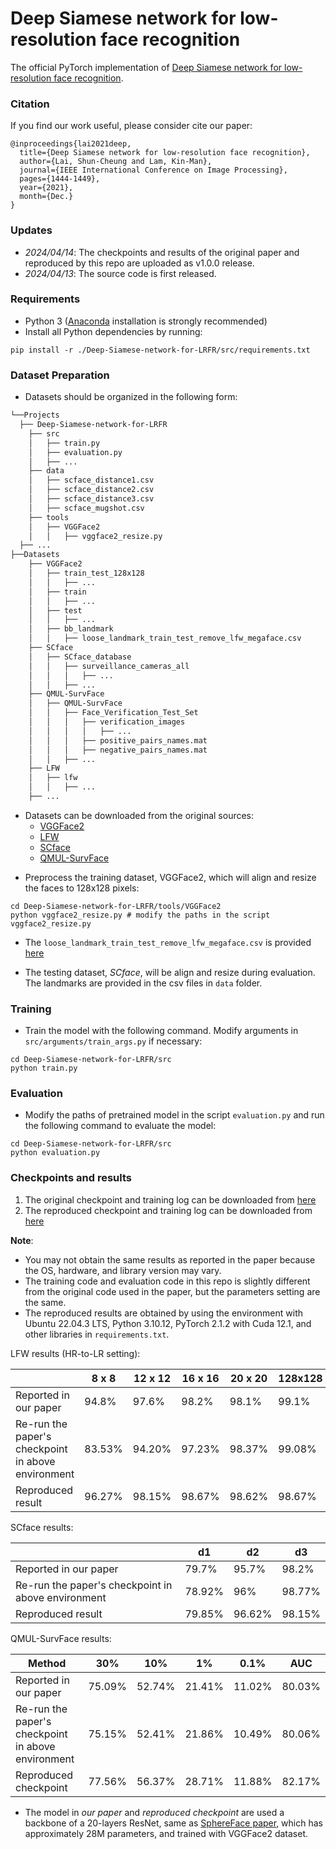 # Deep Siamese network for low-resolution face recognition

The official PyTorch implementation of [Deep Siamese network for low-resolution face recognition](https://ieeexplore.ieee.org/document/9689459).

### Citation
If you find our work useful, please consider cite our paper:
```
@inproceedings{lai2021deep,
  title={Deep Siamese network for low-resolution face recognition},
  author={Lai, Shun-Cheung and Lam, Kin-Man},
  journal={IEEE International Conference on Image Processing},
  pages={1444-1449},
  year={2021},
  month={Dec.}
}
```

### Updates
- *2024/04/14*: The checkpoints and results of the original paper and reproduced by this repo are uploaded as v1.0.0 release.
- *2024/04/13*: The source code is first released.

### Requirements
- Python 3 ([Anaconda](https://www.anaconda.com) installation is strongly recommended)
- Install all Python dependencies by running: 
```
pip install -r ./Deep-Siamese-network-for-LRFR/src/requirements.txt
```

### Dataset Preparation
* Datasets should be organized in the following form:
```markdown
└──Projects
  ├── Deep-Siamese-network-for-LRFR
    ├── src
    │   ├── train.py
    │   ├── evaluation.py 
    │   ├── ...
    ├── data
    │   ├── scface_distance1.csv
    │   ├── scface_distance2.csv
    │   ├── scface_distance3.csv
    │   ├── scface_mugshot.csv
    ├── tools
    │   ├── VGGFace2
    │   │   ├── vggface2_resize.py
  ├── ...
├──Datasets
    ├── VGGFace2
    │   ├── train_test_128x128
    │   │   ├── ...
    │   ├── train
    │   │   ├── ...
    │   ├── test
    │   │   ├── ...
    │   ├── bb_landmark
    │   │   ├── loose_landmark_train_test_remove_lfw_megaface.csv
    ├── SCface
    │   ├── SCface_database
    │   │   ├── surveillance_cameras_all
    │   │   │   ├── ...
    │   │   ├── ...
    ├── QMUL-SurvFace
    │   ├── QMUL-SurvFace
    │   │   ├── Face_Verification_Test_Set
    │   │   │   ├── verification_images
    │   │   │   │   ├── ...
    │   │   │   ├── positive_pairs_names.mat
    │   │   │   ├── negative_pairs_names.mat
    │   │   ├── ...
    ├── LFW
    │   ├── lfw
    │   │   ├── ...
    ├── ...
```
- Datasets can be downloaded from the original sources:
  - [VGGFace2](https://www.robots.ox.ac.uk/~vgg/data/vgg_face2/)
  - [LFW](http://vis-www.cs.umass.edu/lfw/)
  - [SCface](https://www.scface.org/)
  - [QMUL-SurvFace](https://qmul-survface.github.io/)

* Preprocess the training dataset, VGGFace2, which will align and resize the faces to 128x128 pixels:
```shell
cd Deep-Siamese-network-for-LRFR/tools/VGGFace2
python vggface2_resize.py # modify the paths in the script vggface2_resize.py
```
 * The `loose_landmark_train_test_remove_lfw_megaface.csv` is provided [here](https://github.com/johnnysclai/Deep-Siamese-network-for-LRFR/releases/download/v1.0.0/loose_landmark_train_test_remove_lfw_megaface.csv)

* The testing dataset, *SCface*, will be align and resize during evaluation. The landmarks are provided in the csv files in `data` folder. 

### Training
* Train the model with the following command. Modify arguments in `src/arguments/train_args.py` if necessary:
```shell
cd Deep-Siamese-network-for-LRFR/src
python train.py
```

### Evaluation
* Modify the paths of pretrained model in the script `evaluation.py` and run the following command to evaluate the model:
```shell
cd Deep-Siamese-network-for-LRFR/src
python evaluation.py
```

### Checkpoints and results
1. The original checkpoint and training log can be downloaded from [here](https://github.com/johnnysclai/Deep-Siamese-network-for-LRFR/releases/download/v1.0.0/original_paper_checkpoint.zip)
2. The reproduced checkpoint and training log can be downloaded from [here](https://github.com/johnnysclai/Deep-Siamese-network-for-LRFR/releases/download/v1.0.0/v1.0.0-reproduced_checkpoint.zip)

**Note**: 
- You may not obtain the same results as reported in the paper because the OS, hardware, and library version may vary.
- The training code and evaluation code in this repo is slightly different from the original code used in the paper, but the parameters setting are the same.
- The reproduced results are obtained by using the environment with Ubuntu 22.04.3 LTS, Python 3.10.12, PyTorch 2.1.2 with Cuda 12.1, and other libraries in `requirements.txt`.

LFW results (HR-to-LR setting):

|                                                    | 8 x 8  | 12 x 12 | 16 x 16 | 20 x 20 | 128x128 |
|----------------------------------------------------|--------|---------|---------|---------|---------|
| Reported in our paper                              | 94.8%  | 97.6%   | 98.2%   | 98.1%   | 99.1%   |
| Re-run the paper's checkpoint in above environment | 83.53% | 94.20%  | 97.23%  | 98.37%  | 99.08%  |
| Reproduced result                                  | 96.27% | 98.15%  | 98.67%  | 98.62%  | 98.67%  |

SCface results:

|                                                    | d1     | d2     | d3     |
|----------------------------------------------------|--------|--------|--------|
| Reported in our paper                              | 79.7%  | 95.7%  | 98.2%  |
| Re-run the paper's checkpoint in above environment | 78.92% | 96%    | 98.77% |
| Reproduced result                                  | 79.85% | 96.62% | 98.15% |

QMUL-SurvFace results:

| Method                                             | 30%    | 10%    | 1%     | 0.1%   | AUC    |
|----------------------------------------------------|--------|--------|--------|--------|--------|
| Reported in our paper                              | 75.09% | 52.74% | 21.41% | 11.02% | 80.03% |
| Re-run the paper's checkpoint in above environment | 75.15% | 52.41% | 21.86% | 10.49% | 80.06% |
| Reproduced checkpoint                              | 77.56% | 56.37% | 28.71% | 11.88% | 82.17% |

* The model in *our paper* and *reproduced checkpoint* are used a backbone of a 20-layers ResNet, same as [SphereFace paper](https://github.com/wy1iu/sphereface), which has approximately 28M parameters, and trained with VGGFace2 dataset.
